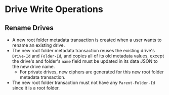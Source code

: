 # Drive Write Operations

## Rename Drives

* A new root folder metadata transaction is created when a user wants to rename an existing drive.
* The new root folder metadata transaction reuses the existing drive's `Drive-Id` and `Folder-Id`, and copies all of its old metadata values, except the drive's and folder's `name` field must be updated in its data JSON to the new drive name.
    * For private drives, new ciphers are generated for this new root folder metadata transaction.
* The new root folder transaction must not have any `Parent-Folder-Id` since it is a root folder.